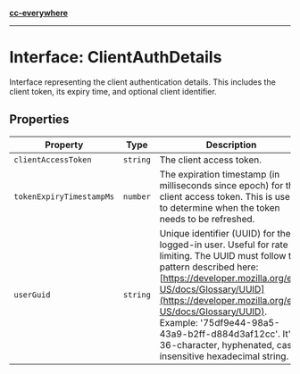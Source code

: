 [**cc-everywhere**](../../../../../index.md)

***

# Interface: ClientAuthDetails

Interface representing the client authentication details.
This includes the client token, its expiry time, and optional client identifier.

## Properties

| Property | Type | Description |
| ------ | ------ | ------ |
| `clientAccessToken` | `string` | The client access token. |
| `tokenExpiryTimestampMs` | `number` | The expiration timestamp (in milliseconds since epoch) for the client access token. This is used to determine when the token needs to be refreshed. |
| `userGuid` | `string` | Unique identifier (UUID) for the logged-in user. Useful for rate limiting. The UUID must follow the pattern described here: [https://developer.mozilla.org/en-US/docs/Glossary/UUID](https://developer.mozilla.org/en-US/docs/Glossary/UUID). Example: '75df9e44-98a5-43a9-b2ff-d884d3af12cc'. It's a 36-character, hyphenated, case-insensitive hexadecimal string. |
